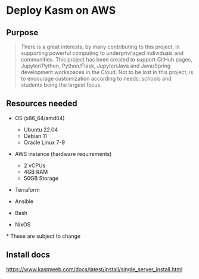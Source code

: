 # Deploy Kasm on AWS

## Purpose

> There is a great interests, by many contributing to this project, in supporting powerful computing to underprivilaged individuals and communities.  This project has been created to support GitHub pages, Jupyter/Python, Python/Flask, Jupyter/Java and Java/Spring development workspaces in the Cloud.    Not to be lost in this project, is to encourage customization according to needs; schools and students being the largest focus.    

## Resources needed

- OS (x86_64/amd64)
  - Ubuntu 22.04
  - Debian 11
  - Oracle Linux 7-9

- AWS instance (hardware requirements)
  - 2 vCPUs
  - 4GB RAM
  - 50GB Storage
- Terraform
- Ansible
- Bash
- NixOS

\* These are subject to change

## Install docs

https://www.kasmweb.com/docs/latest/install/single_server_install.html
